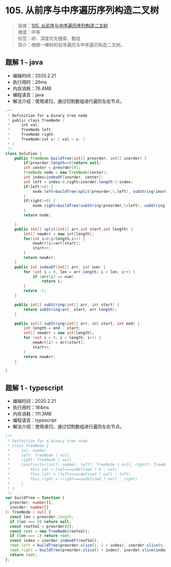 # 105. 从前序与中序遍历序列构造二叉树

> 链接：[105. 从前序与中序遍历序列构造二叉树](https://leetcode-cn.com/problems/construct-binary-tree-from-preorder-and-inorder-traversal/)  
> 难度：中等  
> 标签：树、深度优先搜索、数组  
> 简介：根据一棵树的前序遍历与中序遍历构造二叉树。

## 题解 1 - java

- 编辑时间：2020.2.21
- 执行用时：26ms
- 内存消耗：76.4MB
- 编程语言：java
- 解法介绍：使用递归，通过切割数组进行遍历左右节点。

```java
/**
 * Definition for a binary tree node.
 * public class TreeNode {
 *     int val;
 *     TreeNode left;
 *     TreeNode right;
 *     TreeNode(int x) { val = x; }
 * }
 */
class Solution {
	public TreeNode buildTree(int[] preorder, int[] inorder) {
        if(preorder.length==0)return null;
		int center = preorder[0];
		TreeNode node = new TreeNode(center);
		int index=indexOf(inorder, center);
		int left = index-0,right=inorder.length-1-index;
		if(left!=0) {
			node.left=buildTree(split(preorder,1,left), subString(inorder, 0,index));
		}
		if(right!=0) {
			node.right=buildTree(subString(preorder,1+left), subString(inorder, index+1));
		}
		return node;

	}
	public int[] split(int[] arr,int start,int length) {
		int[] newArr = new int[length];
		for(int i=0;i<length;i++) {
			newArr[i]=arr[start];
			start++;
		}
		return newArr;
	}
	public int indexOf(int[] arr, int num) {
		for (int i = 0, len = arr.length; i < len; i++) {
			if (arr[i] == num)
				return i;
		}
		return -1;
	}

	public int[] subString(int[] arr, int start) {
		return subString(arr, start, arr.length);
	}

	public int[] subString(int[] arr, int start, int end) {
		int length = end - start;
		int[] newArr = new int[length];
		for (int i = 0; i < length; i++) {
			newArr[i] = arr[start];
			start++;
		}
		return newArr;
	}

}
```

## 题解 1 - typescript

- 编辑时间：2020.2.21
- 执行用时：184ms
- 内存消耗：111.3MB
- 编程语言：typescript
- 解法介绍：使用递归，通过切割数组进行遍历左右节点。

```typescript
/**
 * Definition for a binary tree node.
 * class TreeNode {
 *     val: number
 *     left: TreeNode | null
 *     right: TreeNode | null
 *     constructor(val?: number, left?: TreeNode | null, right?: TreeNode | null) {
 *         this.val = (val===undefined ? 0 : val)
 *         this.left = (left===undefined ? null : left)
 *         this.right = (right===undefined ? null : right)
 *     }
 * }
 */
var buildTree = function (
  preorder: number[],
  inorder: number[]
): TreeNode | null {
  const len = preorder.length;
  if (len === 0) return null;
  const rootVal = preorder[0];
  const root = new TreeNode(rootVal);
  if (len === 1) return root;
  const index = inorder.indexOf(rootVal);
  root.left = buildTree(preorder.slice(1, 1 + index), inorder.slice(0, index));
  root.right = buildTree(preorder.slice(1 + index), inorder.slice(index + 1));
  return root;
};
```
